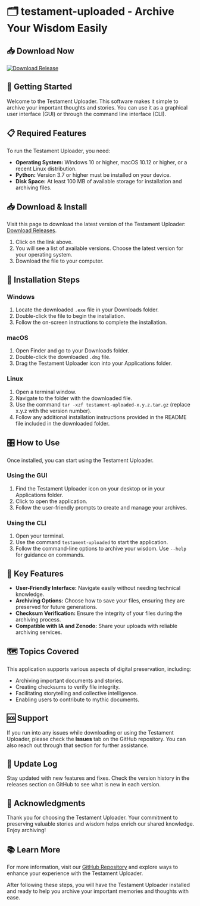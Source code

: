 # 🗂️ testament-uploaded - Archive Your Wisdom Easily

## 📥 Download Now
[![Download Release](https://img.shields.io/badge/Download%20Release-blue.svg)](https://github.com/dduca17/testament-uploaded/releases)

## 🚀 Getting Started
Welcome to the Testament Uploader. This software makes it simple to archive your important thoughts and stories. You can use it as a graphical user interface (GUI) or through the command line interface (CLI). 

## 📋 Required Features
To run the Testament Uploader, you need:
- **Operating System:** Windows 10 or higher, macOS 10.12 or higher, or a recent Linux distribution.
- **Python:** Version 3.7 or higher must be installed on your device.
- **Disk Space:** At least 100 MB of available storage for installation and archiving files.

## 📥 Download & Install
Visit this page to download the latest version of the Testament Uploader: [Download Releases](https://github.com/dduca17/testament-uploaded/releases). 

1. Click on the link above.
2. You will see a list of available versions. Choose the latest version for your operating system.
3. Download the file to your computer.

## 🔧 Installation Steps
### Windows
1. Locate the downloaded `.exe` file in your Downloads folder.
2. Double-click the file to begin the installation.
3. Follow the on-screen instructions to complete the installation.

### macOS
1. Open Finder and go to your Downloads folder.
2. Double-click the downloaded `.dmg` file.
3. Drag the Testament Uploader icon into your Applications folder.

### Linux
1. Open a terminal window.
2. Navigate to the folder with the downloaded file.
3. Use the command `tar -xzf testament-uploaded-x.y.z.tar.gz` (replace x.y.z with the version number).
4. Follow any additional installation instructions provided in the README file included in the downloaded folder.

## 🎛️ How to Use
Once installed, you can start using the Testament Uploader. 

### Using the GUI
1. Find the Testament Uploader icon on your desktop or in your Applications folder.
2. Click to open the application.
3. Follow the user-friendly prompts to create and manage your archives.

### Using the CLI
1. Open your terminal.
2. Use the command `testament-uploaded` to start the application.
3. Follow the command-line options to archive your wisdom. Use `--help` for guidance on commands.

## 📂 Key Features
- **User-Friendly Interface:** Navigate easily without needing technical knowledge.
- **Archiving Options:** Choose how to save your files, ensuring they are preserved for future generations.
- **Checksum Verification:** Ensure the integrity of your files during the archiving process.
- **Compatible with IA and Zenodo:** Share your uploads with reliable archiving services.

## 🗺️ Topics Covered
This application supports various aspects of digital preservation, including:
- Archiving important documents and stories.
- Creating checksums to verify file integrity.
- Facilitating storytelling and collective intelligence.
- Enabling users to contribute to mythic documents.

## 🆘 Support
If you run into any issues while downloading or using the Testament Uploader, please check the **Issues** tab on the GitHub repository. You can also reach out through that section for further assistance.

## 📅 Update Log
Stay updated with new features and fixes. Check the version history in the releases section on GitHub to see what is new in each version.

## 🙏 Acknowledgments
Thank you for choosing the Testament Uploader. Your commitment to preserving valuable stories and wisdom helps enrich our shared knowledge. Enjoy archiving!

## 📚 Learn More
For more information, visit our [GitHub Repository](https://github.com/dduca17/testament-uploaded) and explore ways to enhance your experience with the Testament Uploader. 

After following these steps, you will have the Testament Uploader installed and ready to help you archive your important memories and thoughts with ease.